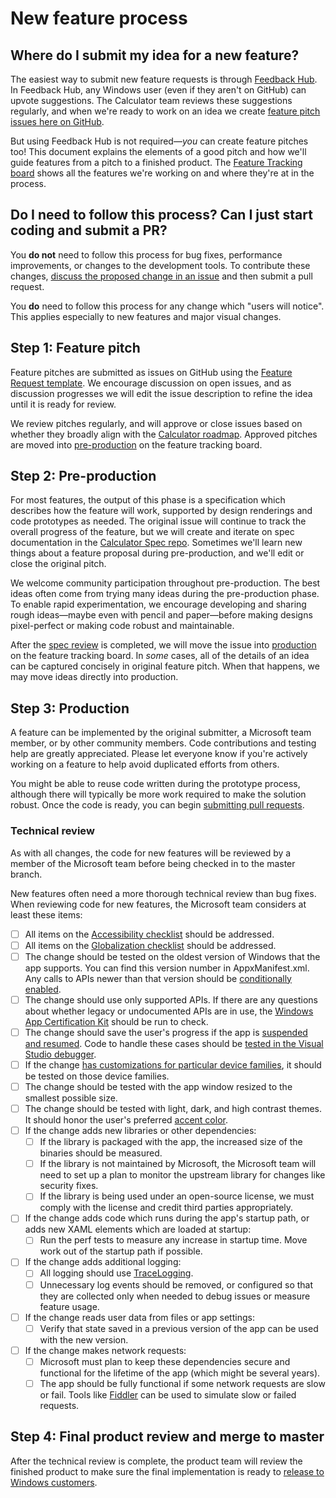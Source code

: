 # New feature process

## Where do I submit my idea for a new feature?
The easiest way to submit new feature requests is through 
[Feedback Hub](https://insider.windows.com/en-us/fb/?contextid=130).
In Feedback Hub, any Windows user (even if they aren't on GitHub) can upvote suggestions. The
Calculator team reviews these suggestions regularly, and when we're ready to work on an idea we
create [feature pitch issues here on GitHub](https://github.com/Microsoft/calculator/issues?q=is%3Aissue+is%3Aopen+project%3AMicrosoft%2Fcalculator%2F1).

But using Feedback Hub is not required&mdash;_you_ can create feature pitches too! This document
explains the elements of a good pitch and how we'll guide features from a pitch to a finished
product. The [Feature Tracking board](https://github.com/Microsoft/calculator/projects/1) shows
all the features we're working on and where they're at in the process.

## Do I need to follow this process? Can I just start coding and submit a PR?
You **do not** need to follow this process for bug fixes, performance improvements, or changes to the
development tools. To contribute these changes, 
[discuss the proposed change in an issue](https://github.com/Microsoft/calculator/issues/new)
and then submit a pull request.

You **do** need to follow this process for any change which "users will notice". This applies
especially to new features and major visual changes.

## Step 1: Feature pitch
Feature pitches are submitted as issues on GitHub using the 
[Feature Request template](https://github.com/Microsoft/calculator/issues/new?assignees=&labels=&template=feature_request.md&title=). 
We encourage discussion on open issues, and as discussion progresses we will edit the issue description to refine the 
idea until it is ready for review.

We review pitches regularly, and will approve or close issues based on whether they broadly align with the 
[Calculator roadmap](https://github.com/Microsoft/calculator/blob/master/docs/Roadmap.md). Approved pitches are moved 
into [pre-production](https://github.com/Microsoft/calculator/projects/1) on the feature tracking board.

## Step 2: Pre-production
For most features, the output of this phase is a specification which describes how the feature will work, supported by 
design renderings and code prototypes as needed. The original issue will continue to track the overall progress of the 
feature, but we will create and iterate on spec documentation in the 
[Calculator Spec repo](https://github.com/Microsoft/calculator-specs). Sometimes we'll learn new things about a feature 
proposal during pre-production, and we'll edit or close the original pitch.

We welcome community participation throughout pre-production. The best ideas often come from trying many ideas during 
the pre-production phase. To enable rapid
experimentation, we encourage developing and sharing rough ideas&mdash;maybe even with pencil and
paper&mdash;before making designs pixel-perfect or making code robust and maintainable.

After the [spec review](https://github.com/Microsoft/calculator-specs#spec-review) is completed, we will move the issue 
into [production](https://github.com/Microsoft/calculator/projects/1) on the feature tracking board. In _some_ cases, 
all of the details of an idea can be captured concisely in original feature pitch. When that happens, we may move ideas
directly into production.

## Step 3: Production
A feature can be implemented by the original submitter, a Microsoft team member, or by other
community members. Code contributions and testing help are greatly appreciated. Please let everyone know if you're 
actively working on a feature to help avoid duplicated efforts from others.

You might be able to reuse code written during the prototype process, although there will typically
be more work required to make the solution robust. Once the code is ready, you can begin
[submitting pull requests](../CONTRIBUTING.md).

### Technical review
As with all changes, the code for new features will be reviewed by a member of the Microsoft team
before being checked in to the master branch.

New features often need a more thorough technical review than bug fixes. When reviewing code for
new features, the Microsoft team considers at least these items:

- [ ] All items on the [Accessibility checklist](https://docs.microsoft.com/en-us/windows/uwp/design/accessibility/accessibility-checklist)
  should be addressed.
- [ ] All items on the [Globalization checklist](https://docs.microsoft.com/en-us/windows/uwp/design/globalizing/guidelines-and-checklist-for-globalizing-your-app)
  should be addressed.
- [ ] The change should be tested on the oldest version of Windows that the app supports. You can
  find this version number in AppxManifest.xml. Any calls to APIs newer than that version should be
  [conditionally enabled](https://docs.microsoft.com/en-us/windows/uwp/debug-test-perf/version-adaptive-apps).
- [ ] The change should use only supported APIs. If there are any questions about whether legacy or
  undocumented APIs are in use, the [Windows App Certification Kit](https://docs.microsoft.com/en-us/windows/uwp/debug-test-perf/windows-app-certification-kit)
  should be run to check.
- [ ] The change should save the user's progress if the app is
  [suspended and resumed](https://docs.microsoft.com/en-us/windows/uwp/debug-test-perf/optimize-suspend-resume).
  Code to handle these cases should be
  [tested in the Visual Studio debugger](https://docs.microsoft.com/en-us/visualstudio/debugger/how-to-trigger-suspend-resume-and-background-events-for-windows-store-apps-in-visual-studio).
- [ ] If the change [has customizations for particular device families](https://docs.microsoft.com/en-us/uwp/extension-sdks/device-families-overview),
  it should be tested on those device families.
- [ ] The change should be tested with the app window resized to the smallest possible size.
- [ ] The change should be tested with light, dark, and high contrast themes. It should honor the
  user's preferred [accent color](https://docs.microsoft.com/en-us/windows/uwp/design/style/color#accent-color-palette).
- [ ] If the change adds new libraries or other dependencies:
    - [ ] If the library is packaged with the app, the increased size of the binaries should be
      measured.
    - [ ] If the library is not maintained by Microsoft, the Microsoft team will need to set up a
      plan to monitor the upstream library for changes like security fixes.
    - [ ] If the library is being used under an open-source license, we must comply with the license
      and credit third parties appropriately.
- [ ] If the change adds code which runs during the app's startup path, or adds new XAML elements
  which are loaded at startup:
    - [ ] Run the perf tests to measure any increase in startup time. Move work out of the startup
      path if possible.
- [ ] If the change adds additional logging:
    - [ ] All logging should use 
      [TraceLogging](https://docs.microsoft.com/en-us/windows/desktop/tracelogging/trace-logging-about).
    - [ ] Unnecessary log events should be removed, or configured so that they are collected only when
      needed to debug issues or measure feature usage.
- [ ] If the change reads user data from files or app settings:
    - [ ] Verify that state saved in a previous version of the app can be used with the new version.
- [ ] If the change makes network requests:
    - [ ] Microsoft must plan to keep these dependencies secure and functional for the lifetime of
      the app (which might be several years).
    - [ ] The app should be fully functional if some network requests are slow or fail. Tools like
      [Fiddler](https://docs.telerik.com/fiddler/knowledgebase/fiddlerscript/perftesting)
      can be used to simulate slow or failed requests.

## Step 4: Final product review and merge to master
After the technical review is complete, the product team will review the finished product to make
sure the final implementation is ready to [release to Windows customers](Roadmap.md#Releases).
